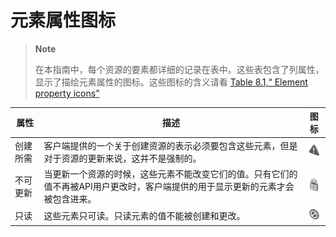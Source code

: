 # 元素属性图标

> **Note**
>
> 在本指南中，每个资源的要素都详细的记录在表中。这些表包含了列属性，显示了描绘元素属性的图标。这些图标的含义请看
> [Table 8.1,“ Element property icons”](#1)

|属性|描述|图标|
|----|----|----|
|创建所需|客户端提供的一个关于创建资源的表示必须要包含这些元素，但是对于资源的更新来说，这并不是强制的。|![](../images/exclamation.png)|
|不可更新|当更新一个资源的时候，这些元素不能改变它们的值。只有它们的值不再被API用户更改时，客户端提供的用于显示更新的元素才会被包含进来。|![](../images/lock.png)|
|只读|这些元素只可读。只读元素的值不能被创建和更改。|![](../images/stop.png)|

